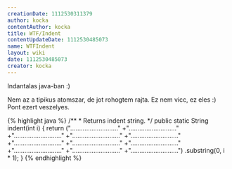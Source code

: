 ```yaml
---
creationDate: 1112530311379 
author: kocka 
contentAuthor: kocka 
title: WTF/Indent 
contentUpdateDate: 1112530485073 
name: WTFIndent 
layout: wiki 
date: 1112530485073 
creator: kocka 
---
```

Indantalas java-ban :)

Nem az a tipikus atomszar, de jot rohogtem rajta. Ez nem vicc, ez eles :) Pont ezert veszelyes.

{% highlight java %}
    /**
     * Returns indent string.
     */
    public static String indent(int i) \{
	return  ("..........................."
               +"..........................."
               +"..........................."
               +"..........................."
               +"..........................."
               +"..........................."
               +"..........................."
               +"..........................."
               +"..........................."
               +"..........................."
               +"...........................")
		   .substring(0, i * 1);
    \}
{% endhighlight %}
